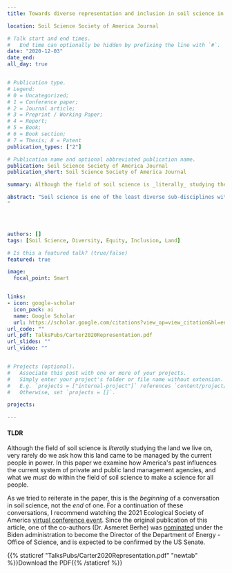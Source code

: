 ```yaml
---
title: Towards diverse representation and inclusion in soil science in the United States

location: Soil Science Society of America Journal

# Talk start and end times.
#   End time can optionally be hidden by prefixing the line with `#`.
date: "2020-12-03"
date_end: 
all_day: true


# Publication type.
# Legend: 
# 0 = Uncategorized; 
# 1 = Conference paper; 
# 2 = Journal article;
# 3 = Preprint / Working Paper; 
# 4 = Report; 
# 5 = Book; 
# 6 = Book section;
# 7 = Thesis; 8 = Patent
publication_types: ["2"]

# Publication name and optional abbreviated publication name.
publication: Soil Science Society of America Journal
publication_short: Soil Science Society of America Journal

summary: Although the field of soil science is _literally_ studying the land we live on, very rarely do we ask how this land came to be managed by the current people in power. In this paper we examine how America's past influences the current system of private and public land management agencies, and what we *must* do within the field of soil science to make a science for all people. 

abstract: "Soil science is one of the least diverse sub-disciplines within the agricultural, earth, and natural sciences. Representation within soil science does not currently reflect demographic trends in the United States. We synthesize available data on the representation of historically marginalized groups in soil science in the United States and identify historical mechanisms contributing to these trends. We review education and employment information within academia and the federal government, land-grant university participation, and available Soil Science Society of America (SSSA) membership data to gain insight into the current state of representation within soil sciences and implications for the future of this discipline. Across all domains of diversity, historically marginalized groups are under-represented in soil science. We provide recommendations toward recognizing diversity within the field and improving and encouraging diversity within the SSSA, and suggested responses for both individuals and institutions toward improving diversity, equity, and inclusion.
"




authors: []
tags: [Soil Science, Diversity, Equity, Inclusion, Land]

# Is this a featured talk? (true/false)
featured: true

image: 
  focal_point: Smart


links:
- icon: google-scholar 
  icon_pack: ai
  name: Google Scholar
  url: https://scholar.google.com/citations?view_op=view_citation&hl=en&user=miYEsFoAAAAJ&cstart=20&pagesize=80&citation_for_view=miYEsFoAAAAJ:4TOpqqG69KYC
url_code: ""
url_pdf: TalksPubs/Carter2020Representation.pdf
url_slides: ""
url_video: ""


# Projects (optional).
#   Associate this post with one or more of your projects.
#   Simply enter your project's folder or file name without extension.
#   E.g. `projects = ["internal-project"]` references `content/project/deep-learning/index.md`.
#   Otherwise, set `projects = []`.

projects:

---
```



#### TLDR
Although the field of soil science is _literally_ studying the land we live on, very rarely do we ask how this land came to be managed by the current people in power. In this paper we examine how America's past influences the current system of private and public land management agencies, and what we *must* do within the field of soil science to make a science for all people. 

As we tried to reiterate in the paper, this is the *beginning* of a conversation in soil science, not the *end* of one. For a continuation of these conversations, I recommend watching the 2021 Ecological Society of America [virtual conference event](https://eventscribeapp.com/live/index.asp?lsfp=RTF3Y2gwRVpHZmF3SFBCa0g5K2RjRHJnOUR6Mmx2TzNkR2IxQ3BnYU9BdzkxOXBabDlFS296OWZSSVNQOFBLeQ==). Since the original publication of this article, one of the co-authors (Dr. Asmeret Berhe) was [nominated](https://www.energy.senate.gov/hearings/2021/8/full-committee-hearing-to-consider-pending-nominations) under the Biden administration to become the Director of the Department of Energy - Office of Science, and is expected to be confirmed by the US Senate. 

{{% staticref "TalksPubs/Carter2020Representation.pdf" "newtab" %}}Download the PDF{{% /staticref %}}
